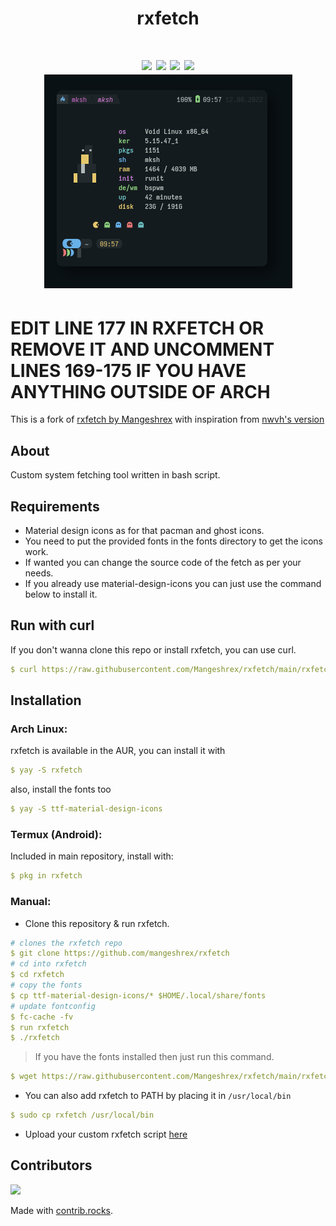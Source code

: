 <div align="center">
<h1>rxfetch<h1>
<img src="https://img.shields.io/github/stars/Mangeshrex/rxfetch?color=e57474&labelColor=1e2528&style=for-the-badge"> <img src="https://img.shields.io/github/issues/Mangeshrex/rxfetch?color=67b0e8&labelColor=1e2528&style=for-the-badge">
<img src="https://img.shields.io/static/v1?label=license&message=MIT&color=8ccf7e&labelColor=1e2528&style=for-the-badge">
<img src="https://img.shields.io/github/forks/Mangeshrex/rxfetch?color=e5c76b&labelColor=1e2528&style=for-the-badge">
<br>
<img src="./screenshots/ss.png">
</div>

# EDIT LINE 177 IN RXFETCH OR REMOVE IT AND UNCOMMENT LINES 169-175 IF YOU HAVE ANYTHING OUTSIDE OF ARCH

This is a fork of [rxfetch by Mangeshrex](https://github.com/Mangeshrex/rxfetch)
with inspiration from [nwvh's version](https://github.com/nwvh/rxfetch-stylish)

## About

Custom system fetching tool written in bash script.

## Requirements

- Material design icons as for that pacman and ghost icons.
- You need to put the provided fonts in the fonts directory to get the icons work.
- If wanted you can change the source code of the fetch as per your needs.
- If you already use material-design-icons you can just use the command below to install it.



## Run with curl

If you don't wanna clone this repo or install rxfetch, you can use curl.

```yaml
$ curl https://raw.githubusercontent.com/Mangeshrex/rxfetch/main/rxfetch | bash
```

## Installation

### Arch Linux:

rxfetch is available in the AUR, you can install it with

```yaml
$ yay -S rxfetch
```

also, install the fonts too

```yaml
$ yay -S ttf-material-design-icons
```

### Termux (Android):

Included in main repository, install with:

```yaml
$ pkg in rxfetch
```

### Manual:

- Clone this repository & run rxfetch.

```yaml
# clones the rxfetch repo
$ git clone https://github.com/mangeshrex/rxfetch
# cd into rxfetch
$ cd rxfetch
# copy the fonts 
$ cp ttf-material-design-icons/* $HOME/.local/share/fonts
# update fontconfig
$ fc-cache -fv
$ run rxfetch
$ ./rxfetch
```

> If you have the fonts installed then just run this command.

```yaml
$ wget https://raw.githubusercontent.com/Mangeshrex/rxfetch/main/rxfetch && chmod +x rxfetch
```

- You can also add rxfetch to PATH by placing it in `/usr/local/bin`

```yaml
$ sudo cp rxfetch /usr/local/bin
```

- Upload your custom rxfetch script [ here ](https://github.com/Mangeshrex/rxfetch/issues/21)

## Contributors

<a href="https://github.com/Mangeshrex/rxfetch/graphs/contributors">
  <img src="https://contrib.rocks/image?repo=Mangeshrex/rxfetch" />
</a>

Made with [contrib.rocks](https://contrib.rocks).
